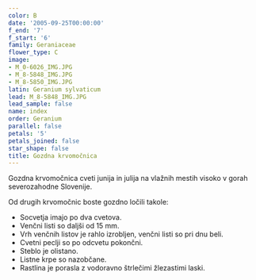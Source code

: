 ```yaml
---
color: B
date: '2005-09-25T00:00:00'
f_end: '7'
f_start: '6'
family: Geraniaceae
flower_type: C
image:
- M_0-6026_IMG.JPG
- M_8-5848_IMG.JPG
- M_8-5850_IMG.JPG
latin: Geranium sylvaticum
lead: M_8-5848_IMG.JPG
lead_sample: false
name: index
order: Geranium
parallel: false
petals: '5'
petals_joined: false
star_shape: false
title: Gozdna krvomočnica
---
```

Gozdna krvomočnica cveti junija in julija na vlažnih mestih visoko v gorah severozahodne Slovenije.

Od drugih krvomočnic boste gozdno ločili takole:

-   Socvetja imajo po dva cvetova.
-   Venčni listi so daljši od 15 mm.
-   Vrh venčnih listov je rahlo izrobljen, venčni listi so pri dnu beli.
-   Cvetni peclji so po odcvetu pokončni.
-   Steblo je olistano.
-   Listne krpe so nazobčane.
-   Rastlina je porasla z vodoravno štrlečimi žlezastimi laski.

